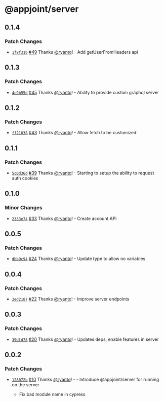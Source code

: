# @appjoint/server

## 0.1.4

### Patch Changes

- [`1f8f31b`](https://github.com/ryanto/appjoint/commit/1f8f31b6367a477c10543310380c55ad31923bdc) [#49](https://github.com/ryanto/appjoint/pull/49) Thanks [@ryanto](https://github.com/ryanto)! - Add getUserFromHeaders api

## 0.1.3

### Patch Changes

- [`4c9b55d`](https://github.com/ryanto/appjoint/commit/4c9b55dabf6484c106e00c5f8e4cd35edc0e24bf) [#45](https://github.com/ryanto/appjoint/pull/45) Thanks [@ryanto](https://github.com/ryanto)! - Ability to provide custom graphql server

## 0.1.2

### Patch Changes

- [`ff21038`](https://github.com/ryanto/appjoint/commit/ff2103840486a569b250f1ce83fed855a8c38be9) [#43](https://github.com/ryanto/appjoint/pull/43) Thanks [@ryanto](https://github.com/ryanto)! - Allow fetch to be customized

## 0.1.1

### Patch Changes

- [`5c0d36d`](https://github.com/ryanto/appjoint/commit/5c0d36de4113c7d44b3c10e2198fd36a871eec6b) [#39](https://github.com/ryanto/appjoint/pull/39) Thanks [@ryanto](https://github.com/ryanto)! - Starting to setup the ability to request auth cookies

## 0.1.0

### Minor Changes

- [`2333e74`](https://github.com/ryanto/appjoint/commit/2333e7428203d290957f179f66a8561b54afae88) [#33](https://github.com/ryanto/appjoint/pull/33) Thanks [@ryanto](https://github.com/ryanto)! - Create account API

## 0.0.5

### Patch Changes

- [`dbb9c94`](https://github.com/ryanto/appjoint/commit/dbb9c94f9b8fd730f873d399dc60ff82984c68cb) [#24](https://github.com/ryanto/appjoint/pull/24) Thanks [@ryanto](https://github.com/ryanto)! - Update type to allow no variables

## 0.0.4

### Patch Changes

- [`2ed2187`](https://github.com/ryanto/appjoint/commit/2ed21870d648745b2d701efb1b8460ad920a00e8) [#22](https://github.com/ryanto/appjoint/pull/22) Thanks [@ryanto](https://github.com/ryanto)! - Improve server endpoints

## 0.0.3

### Patch Changes

- [`39dfd78`](https://github.com/ryanto/appjoint/commit/39dfd78970b1c1c6529c15a885efdc0ea117fcb7) [#20](https://github.com/ryanto/appjoint/pull/20) Thanks [@ryanto](https://github.com/ryanto)! - Updates deps, enable features in server

## 0.0.2

### Patch Changes

- [`128072b`](https://github.com/ryanto/appjoint/commit/128072b6917bb80c1a3379f298f054f97319405b) [#10](https://github.com/ryanto/appjoint/pull/10) Thanks [@ryanto](https://github.com/ryanto)! - - Introduce @appjoint/server for running on the server

  - Fix bad module name in cypress
